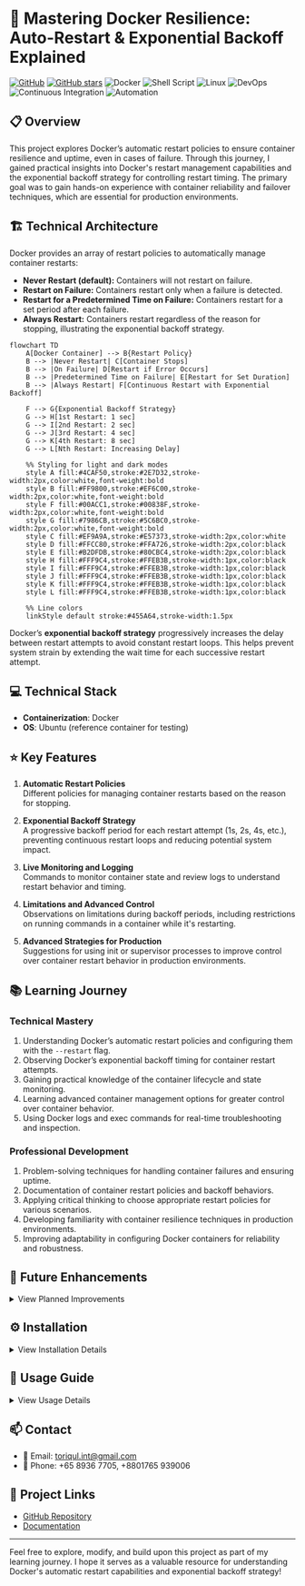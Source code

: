 # 🚀 Mastering Docker Resilience: Auto-Restart & Exponential Backoff Explained

[![GitHub](https://img.shields.io/badge/GitHub-Project-blue?style=flat&logo=github)](https://github.com/TheToriqul/docker-auto-restart)
[![GitHub stars](https://img.shields.io/github/stars/TheToriqul/docker-auto-restart?style=social)](https://github.com/TheToriqul/docker-auto-restart/stargazers)
![Docker](https://img.shields.io/badge/Docker-2496ED?style=for-the-badge&logo=docker&logoColor=white)
![Shell Script](https://img.shields.io/badge/Shell_Script-4EAA25?style=for-the-badge&logo=gnu-bash&logoColor=white)
![Linux](https://img.shields.io/badge/Linux-FCC624?style=for-the-badge&logo=linux&logoColor=black)
![DevOps](https://img.shields.io/badge/DevOps-0A66C2?style=for-the-badge&logo=devops&logoColor=white)
![Continuous Integration](https://img.shields.io/badge/Continuous_Integration-0085CA?style=for-the-badge&logo=githubactions&logoColor=white)
![Automation](https://img.shields.io/badge/Automation-FF7A59?style=for-the-badge&logo=robotframework&logoColor=white)

## 📋 Overview

This project explores Docker’s automatic restart policies to ensure container resilience and uptime, even in cases of failure. Through this journey, I gained practical insights into Docker's restart management capabilities and the exponential backoff strategy for controlling restart timing. The primary goal was to gain hands-on experience with container reliability and failover techniques, which are essential for production environments.

## 🏗 Technical Architecture

Docker provides an array of restart policies to automatically manage container restarts:
- **Never Restart (default):** Containers will not restart on failure.
- **Restart on Failure:** Containers restart only when a failure is detected.
- **Restart for a Predetermined Time on Failure:** Containers restart for a set period after each failure.
- **Always Restart:** Containers restart regardless of the reason for stopping, illustrating the exponential backoff strategy.

```mermaid
flowchart TD
    A[Docker Container] --> B{Restart Policy}
    B --> |Never Restart| C[Container Stops]
    B --> |On Failure| D[Restart if Error Occurs]
    B --> |Predetermined Time on Failure| E[Restart for Set Duration]
    B --> |Always Restart| F[Continuous Restart with Exponential Backoff]

    F --> G{Exponential Backoff Strategy}
    G --> H[1st Restart: 1 sec]
    G --> I[2nd Restart: 2 sec]
    G --> J[3rd Restart: 4 sec]
    G --> K[4th Restart: 8 sec]
    G --> L[Nth Restart: Increasing Delay]

    %% Styling for light and dark modes
    style A fill:#4CAF50,stroke:#2E7D32,stroke-width:2px,color:white,font-weight:bold
    style B fill:#FF9800,stroke:#EF6C00,stroke-width:2px,color:white,font-weight:bold
    style F fill:#00ACC1,stroke:#00838F,stroke-width:2px,color:white,font-weight:bold
    style G fill:#7986CB,stroke:#5C6BC0,stroke-width:2px,color:white,font-weight:bold
    style C fill:#EF9A9A,stroke:#E57373,stroke-width:2px,color:white
    style D fill:#FFCC80,stroke:#FFA726,stroke-width:2px,color:black
    style E fill:#B2DFDB,stroke:#80CBC4,stroke-width:2px,color:black
    style H fill:#FFF9C4,stroke:#FFEB3B,stroke-width:1px,color:black
    style I fill:#FFF9C4,stroke:#FFEB3B,stroke-width:1px,color:black
    style J fill:#FFF9C4,stroke:#FFEB3B,stroke-width:1px,color:black
    style K fill:#FFF9C4,stroke:#FFEB3B,stroke-width:1px,color:black
    style L fill:#FFF9C4,stroke:#FFEB3B,stroke-width:1px,color:black

    %% Line colors
    linkStyle default stroke:#455A64,stroke-width:1.5px
```

Docker’s **exponential backoff strategy** progressively increases the delay between restart attempts to avoid constant restart loops. This helps prevent system strain by extending the wait time for each successive restart attempt.

## 💻 Technical Stack

- **Containerization**: Docker
- **OS**: Ubuntu (reference container for testing)

## ⭐ Key Features

1. **Automatic Restart Policies**  
   Different policies for managing container restarts based on the reason for stopping.

2. **Exponential Backoff Strategy**  
   A progressive backoff period for each restart attempt (1s, 2s, 4s, etc.), preventing continuous restart loops and reducing potential system impact.

3. **Live Monitoring and Logging**  
   Commands to monitor container state and review logs to understand restart behavior and timing.

4. **Limitations and Advanced Control**  
   Observations on limitations during backoff periods, including restrictions on running commands in a container while it's restarting.

5. **Advanced Strategies for Production**  
   Suggestions for using init or supervisor processes to improve control over container restart behavior in production environments.

## 📚 Learning Journey

### Technical Mastery

1. Understanding Docker’s automatic restart policies and configuring them with the `--restart` flag.
2. Observing Docker’s exponential backoff timing for container restart attempts.
3. Gaining practical knowledge of the container lifecycle and state monitoring.
4. Learning advanced container management options for greater control over container behavior.
5. Using Docker logs and exec commands for real-time troubleshooting and inspection.

### Professional Development

1. Problem-solving techniques for handling container failures and ensuring uptime.
2. Documentation of container restart policies and backoff behaviors.
3. Applying critical thinking to choose appropriate restart policies for various scenarios.
4. Developing familiarity with container resilience techniques in production environments.
5. Improving adaptability in configuring Docker containers for reliability and robustness.

## 🔄 Future Enhancements

<details>
<summary>View Planned Improvements</summary>

1. Implementing init and supervisor processes for better lifecycle management.
2. Adding container health checks to improve reliability.
3. Testing container restart strategies across different environments.
4. Exploring integration with logging and monitoring tools for deeper insights.
5. Expanding configurations to manage containers under complex load conditions.
6. Implementing automated testing for failure and restart conditions.

</details>

## ⚙️ Installation

<details>
<summary>View Installation Details</summary>

### Prerequisites

- **Docker**: Ensure Docker is installed on your system.
- **Busybox**: Used for simple container operations.

### Setup Steps

1. Clone the repository:
    ```bash
    git clone https://github.com/TheToriqul/docker-auto-restart.git
    ```
2. Navigate to the project directory:
    ```bash
    cd docker-auto-restart
    ```
3. Review and run Docker commands as outlined in the `scripts.sh` file.

</details>

## 📖 Usage Guide

<details>
<summary>View Usage Details</summary>

### Basic Usage

Run the following command to start a container with the `always` restart policy:

```bash
docker run -d --name backoff-detector --restart always busybox date
```

### Monitoring Restarts

Use this command to follow the container logs and observe the exponential backoff restart timings:

```bash
docker logs -f backoff-detector
```

### Limitations

During backoff periods, the container is in a "restarting" state, which prevents execution of `docker exec` commands. Attempting to do so will result in an error:

```bash
docker exec backoff-detector echo "Test"
```

</details>


## 📫 Contact

- 📧 Email: toriqul.int@gmail.com
- 📱 Phone: +65 8936 7705, +8801765 939006

## 🔗 Project Links

- [GitHub Repository](https://github.com/TheToriqul/docker-auto-restart)
- [Documentation](https://github.com/TheToriqul/docker-auto-restart/docs)

---

Feel free to explore, modify, and build upon this project as part of my learning journey. I hope it serves as a valuable resource for understanding Docker's automatic restart capabilities and exponential backoff strategy!